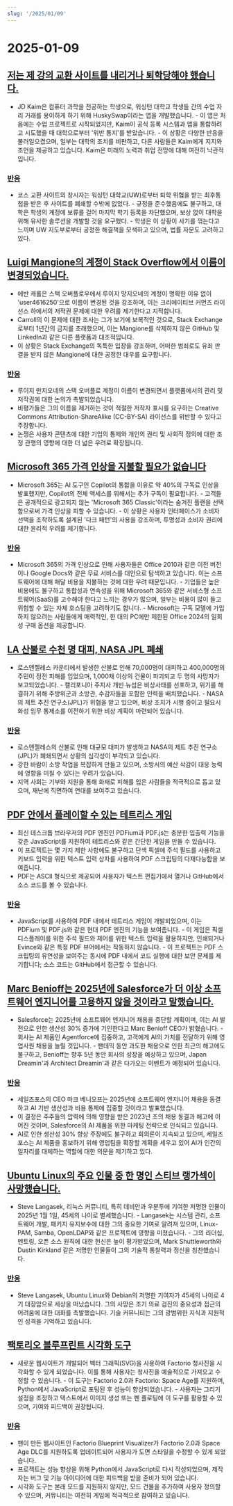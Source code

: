 ```yaml
---
slug: '/2025/01/09'
---
```


# 2025-01-09

## [저는 제 강의 교환 사이트를 내리거나 퇴학당해야 했습니다.](https://www.linkedin.com/posts/jdkaim_github-jdkaimhuskyswap-huskyswap-project-activity-7282609173316415488-1jdb)

- JD Kaim은 컴퓨터 과학을 전공하는 학생으로, 워싱턴 대학교 학생들 간의 수업 자리 거래를 용이하게 하기 위해 HuskySwap이라는 앱을 개발했습니다. - 이 앱은 처음에는 수업 프로젝트로 시작되었지만, Kaim이 공식 등록 시스템과 앱을 통합하려고 시도했을 때 대학으로부터 '위반 통지'를 받았습니다. - 이 상황은 다양한 반응을 불러일으켰으며, 일부는 대학의 조치를 비판하고, 다른 사람들은 Kaim에게 지지와 조언을 제공하고 있습니다. Kaim은 미래의 노력과 취업 전망에 대해 여전히 낙관적입니다.

### [반응](https://news.ycombinator.com/item?id=42638626)

- 코스 교환 사이트의 창시자는 워싱턴 대학교(UW)로부터 퇴학 위협을 받는 최후통첩을 받은 후 사이트를 폐쇄할 수밖에 없었다. - 규정을 준수했음에도 불구하고, 대학은 학생의 계정에 보류를 걸어 마지막 학기 등록을 차단했으며, 보상 없이 대학을 위해 유사한 솔루션을 개발할 것을 요구했다. - 학생은 이 상황이 사기를 꺾는다고 느끼며 UW 지도부로부터 공정한 해결책을 모색하고 있으며, 법률 자문도 고려하고 있다.

## [Luigi Mangione의 계정이 Stack Overflow에서 이름이 변경되었습니다.](https://substack.evancarroll.com/p/the-erasure-of-luigi-mangione)

- 에반 캐롤은 스택 오버플로우에서 루이지 망지오네의 계정이 명확한 이유 없이 'user4616250'으로 이름이 변경된 것을 강조하며, 이는 크리에이티브 커먼즈 라이선스 하에서의 저작권 문제에 대한 우려를 제기한다고 지적합니다.
- Carroll의 이 문제에 대한 조사는 그가 보기에 보복적인 것으로, Stack Exchange로부터 1년간의 금지를 초래했으며, 이는 Mangione를 삭제하지 않은 GitHub 및 LinkedIn과 같은 다른 플랫폼과 대조적입니다.
- 이 상황은 Stack Exchange의 독특한 입장을 강조하며, 어떠한 범죄로도 유죄 판결을 받지 않은 Mangione에 대한 공정한 대우를 요구합니다.

### [반응](https://news.ycombinator.com/item?id=42642089)

- 루이지 만지오네의 스택 오버플로 계정이 이름이 변경되면서 플랫폼에서의 관리 및 저작권에 대한 논의가 촉발되었습니다.
- 비평가들은 그의 이름을 제거하는 것이 적절한 저작자 표시를 요구하는 Creative Commons Attribution-ShareAlike (CC-BY-SA) 라이선스를 위반할 수 있다고 주장합니다.
- 논쟁은 사용자 콘텐츠에 대한 기업의 통제와 개인의 권리 및 사회적 정의에 대한 조정 관행의 영향에 대한 더 넓은 우려로 확장됩니다.

## [Microsoft 365 가격 인상을 지불할 필요가 없습니다](https://www.consumer.org.nz/articles/you-don-t-have-to-pay-the-microsoft-365-price-increase)

- Microsoft 365는 AI 도구인 Copilot의 통합을 이유로 약 40%의 구독료 인상을 발표했지만, Copilot의 전체 액세스를 위해서는 추가 구독이 필요합니다. - 고객들은 공개적으로 광고되지 않는 'Microsoft 365 Classic'이라는 숨겨진 플랜을 선택함으로써 가격 인상을 피할 수 있습니다. - 이 상황은 사용자 인터페이스가 소비자 선택을 조작하도록 설계된 '다크 패턴'의 사용을 강조하며, 투명성과 소비자 권리에 대한 윤리적 우려를 제기합니다.

### [반응](https://news.ycombinator.com/item?id=42640180)

- Microsoft 365의 가격 인상으로 인해 사용자들은 Office 2010과 같은 이전 버전이나 Google Docs와 같은 무료 서비스를 대안으로 탐색하고 있습니다. 이는 소프트웨어에 대해 매달 비용을 지불하는 것에 대한 우려 때문입니다. - 기업들은 높은 비용에도 불구하고 통합성과 연속성을 위해 Microsoft 365와 같은 서비스형 소프트웨어(SaaS)를 고수해야 한다고 느끼는 경우가 많으며, 일부는 비용이 많이 들고 위험할 수 있는 자체 호스팅을 고려하기도 합니다. - Microsoft는 구독 모델에 가입하지 않으려는 사람들에게 매력적인, 한 대의 PC에만 제한된 Office 2024의 일회성 구매 옵션을 제공합니다.

## [LA 산불로 수천 명 대피, NASA JPL 폐쇄](https://www.theregister.com/2025/01/08/los_angeles_fires_jpl/)

- 로스앤젤레스 카운티에서 발생한 산불로 인해 70,000명이 대피하고 400,000명의 주민이 정전 피해를 입었으며, 1,000채 이상의 건물이 파괴되고 두 명의 사망자가 보고되었습니다. - 캘리포니아 주지사 개빈 뉴섬은 비상사태를 선포하고, 위기를 해결하기 위해 주방위군과 소방관, 수감자들을 포함한 인력을 배치했습니다. - NASA의 제트 추진 연구소(JPL)가 위협을 받고 있으며, 비상 조치가 시행 중이고 필요시 화성 임무 통제소를 이전하기 위한 비상 계획이 마련되어 있습니다.

### [반응](https://news.ycombinator.com/item?id=42638735)

- 로스앤젤레스의 산불로 인해 대규모 대피가 발생하고 NASA의 제트 추진 연구소(JPL)가 폐쇄되면서 상황의 심각성이 부각되고 있습니다.
- 강한 바람이 소방 작업을 복잡하게 만들고 있으며, 소방서의 예산 삭감이 대응 능력에 영향을 미칠 수 있다는 우려가 있습니다.
- 지역 사회는 기부와 지원을 통해 화재로 피해를 입은 사람들을 적극적으로 돕고 있으며, 재난에 직면하여 연대를 보여주고 있습니다.

## [PDF 안에서 플레이할 수 있는 테트리스 게임](https://th0mas.nl/downloads/pdftris.pdf)

- 최신 데스크톱 브라우저의 PDF 엔진인 PDFium과 PDF.js는 충분한 입출력 기능을 갖춘 JavaScript를 지원하여 테트리스와 같은 간단한 게임을 만들 수 있습니다.
- 이 프로젝트는 몇 가지 제한 사항에도 불구하고 단색 픽셀에 주석 필드를 사용하고 키보드 입력을 위한 텍스트 입력 상자를 사용하여 PDF 스크립팅의 다재다능함을 보여줍니다.
- PDF는 ASCII 형식으로 제공되어 사용자가 텍스트 편집기에서 열거나 GitHub에서 소스 코드를 볼 수 있습니다.

### [반응](https://news.ycombinator.com/item?id=42645218)

- JavaScript를 사용하여 PDF 내에서 테트리스 게임이 개발되었으며, 이는 PDFium 및 PDF.js와 같은 현대 PDF 엔진의 기능을 보여줍니다. - 이 게임은 픽셀 디스플레이를 위한 주석 필드와 제어를 위한 텍스트 입력을 활용하지만, 인쇄되거나 Evince와 같은 특정 PDF 뷰어에서는 작동하지 않습니다. - 이 프로젝트는 PDF 스크립팅의 유연성을 보여주는 동시에 PDF 내에서 코드 실행에 대한 보안 문제를 제기합니다; 소스 코드는 GitHub에서 접근할 수 있습니다.

## [Marc Benioff는 2025년에 Salesforce가 더 이상 소프트웨어 엔지니어를 고용하지 않을 것이라고 말했습니다.](https://www.salesforceben.com/salesforce-will-hire-no-more-software-engineers-in-2025-says-marc-benioff/)

- Salesforce는 2025년에 소프트웨어 엔지니어 채용을 중단할 계획이며, 이는 AI 발전으로 인한 생산성 30% 증가에 기인한다고 Marc Benioff CEO가 밝혔습니다. - 회사는 AI 제품인 Agentforce에 집중하고, 고객에게 AI의 가치를 전달하기 위해 영업사원 채용을 늘릴 것입니다. - 팬데믹 동안 과도한 채용으로 인한 최근의 해고에도 불구하고, Benioff는 향후 5년 동안 회사의 성장을 예상하고 있으며, Japan Dreamin'과 Architect Dreamin'과 같은 다가오는 이벤트가 예정되어 있습니다.

### [반응](https://news.ycombinator.com/item?id=42639417)

- 세일즈포스의 CEO 마크 베니오프는 2025년에 소프트웨어 엔지니어 채용을 동결하고 AI 기반 생산성과 비용 통제에 집중할 것이라고 발표했습니다.
- 이 결정은 주주들의 압력에 의해 영향을 받은 2023년 초의 채용 동결과 해고에 이어진 것이며, Salesforce의 AI 제품을 위한 마케팅 전략으로 인식되고 있습니다.
- AI로 인한 생산성 30% 향상 주장에도 불구하고 회의론이 지속되고 있으며, 세일즈포스는 AI 제품을 홍보하기 위해 영업팀을 확장할 계획을 세우고 있어 AI가 인간의 일자리를 대체하는 역할에 대한 의문을 제기하고 있다.

## [Ubuntu Linux의 주요 인물 중 한 명인 스티브 랭가섹이 사망했습니다.](https://thenewstack.io/steve-langasek-one-of-ubuntu-linuxs-leading-lights-has-died/)

- Steve Langasek, 리눅스 커뮤니티, 특히 데비안과 우분투에 기여한 저명한 인물이 2025년 1월 1일, 45세의 나이로 별세했습니다. - Langasek는 시스템 관리, 소프트웨어 개발, 패키지 유지보수에 대한 그의 중요한 기여로 알려져 있으며, Linux-PAM, Samba, OpenLDAP와 같은 프로젝트에 영향을 미쳤습니다. - 그의 리더십, 멘토링, 오픈 소스 원칙에 대한 헌신은 높이 평가받았으며, Mark Shuttleworth와 Dustin Kirkland 같은 저명한 인물들이 그의 기술적 통찰력과 정신을 칭찬했습니다.

### [반응](https://news.ycombinator.com/item?id=42639563)

- Steve Langasek, Ubuntu Linux와 Debian의 저명한 기여자가 45세의 나이로 4기 대장암으로 세상을 떠났습니다. 그의 사망은 조기 의료 검진의 중요성과 접근의 어려움에 대한 대화를 촉발했습니다. 기술 커뮤니티는 그의 광범위한 지식과 지원적인 성격을 기억하고 있습니다.

## [팩토리오 블루프린트 시각화 도구](https://github.com/piebro/factorio-blueprint-visualizer)

- 새로운 웹사이트가 개발되어 벡터 그래픽(SVG)을 사용하여 Factorio 청사진을 시각화할 수 있게 되었습니다. 이를 통해 사용자는 청사진을 예술적으로 가져오고 수정할 수 있습니다. - 이 도구는 Factorio 2.0과 Factorio: Space Age를 지원하며, Python에서 JavaScript로 포팅된 후 성능이 향상되었습니다. - 사용자는 그리기 설정을 조정하고 텍스트에서 이미지 생성 또는 펜 플로팅에 이 도구를 활용할 수 있으며, 기여와 피드백이 권장됩니다.

### [반응](https://news.ycombinator.com/item?id=42644168)

- 팬이 만든 웹사이트인 Factorio Blueprint Visualizer가 Factorio 2.0과 Space Age DLC를 지원하도록 업데이트되어 사용자가 도면 스타일을 수정할 수 있게 되었습니다.
- 프로젝트는 성능 향상을 위해 Python에서 JavaScript로 다시 작성되었으며, 제작자는 버그 및 기능 아이디어에 대한 피드백을 받을 준비가 되어 있습니다.
- 시각화 도구는 본래 모드를 지원하지 않지만, 모드 건물을 추가하여 사용자 정의할 수 있으며, 커뮤니티는 여전히 게임에 적극적으로 참여하고 있습니다.

<head>
  <meta property="og:title" content="저는 제 강의 교환 사이트를 내리거나 퇴학당해야 했습니다." />
  <meta property="og:type" content="website" />
  <meta property="og:image" content="https://og.cho.sh/api/og/?title=%EC%A0%80%EB%8A%94%20%EC%A0%9C%20%EA%B0%95%EC%9D%98%20%EA%B5%90%ED%99%98%20%EC%82%AC%EC%9D%B4%ED%8A%B8%EB%A5%BC%20%EB%82%B4%EB%A6%AC%EA%B1%B0%EB%82%98%20%ED%87%B4%ED%95%99%EB%8B%B9%ED%95%B4%EC%95%BC%20%ED%96%88%EC%8A%B5%EB%8B%88%EB%8B%A4.&subheading=2025%EB%85%84%201%EC%9B%94%209%EC%9D%BC%20%EB%AA%A9%EC%9A%94%EC%9D%BC%3A%20%ED%95%B4%EC%BB%A4%EB%89%B4%EC%8A%A4%20%EC%9A%94%EC%95%BD" />
</head>

